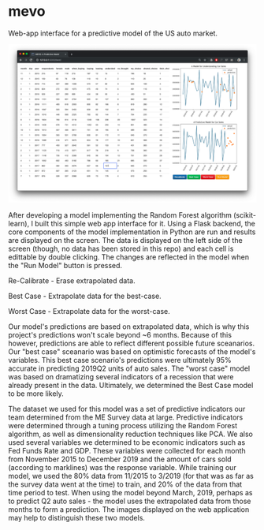 # mevo
Web-app interface for a predictive model of the US auto market.

<img src="https://github.com/noahmacdonald/mevo/blob/master/mevo1.png">

After developing a model implementing the Random Forest algorithm (scikit-learn), I built this simple web app interface for it. Using a Flask backend, the core components of the model implementation in Python are run and results are displayed on the screen. The data is displayed on the left side of the screen (though, no data has been stored in this repo) and each cell is edittable by double clicking. The changes are reflected in the model when the "Run Model" button is pressed. 


Re-Calibrate - Erase extrapolated data.

Best Case - Extrapolate data for the best-case.

Worst Case - Extrapolate data for the worst-case.


Our model's predictions are based on extrapolated data, which is why this project's predictions won't scale beyond ~6 months. Because of this however, predictions are able to reflect different possible future sceanarios. Our "best case" sceanario was based on optimistic forecasts of the model's variables. This best case scenario's predictions were ultimately 95% accurate in predicting 2019Q2 units of auto sales. The "worst case" model was based on dramatizing several indicators of a recession that were already present in the data. Ultimately, we determined the Best Case model to be more likely. 

The dataset we used for this model was a set of predictive indicators our team determined from the ME Survey data at large. Predictive indicators were determined through a tuning process utilizing the Random Forest algorithm, as well as dimensionality reduction techniques like PCA. We also used several variables we determined to be economic indicators such as Fed Funds Rate and GDP. These variables were collected for each month from November 2015 to December 2019 and the amount of cars sold (according to marklines) was the response variable. While training our model, we used the 80% data from 11/2015 to 3/2019 (for that was as far as the survey data went at the time) to train, and 20% of the data from that time period to test. When using the model beyond March, 2019, perhaps as to predict Q2 auto sales - the model uses the extrapolated data from those months to form a prediction. The images displayed on the web application may help to distinguish these two models. 
